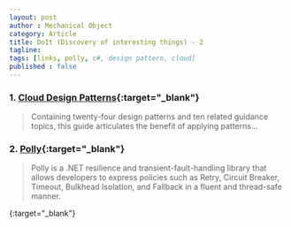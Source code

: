 ```yaml
---
layout: post
author : Mechanical Object
category: Article
title: DoIt (Discovery of interesting things) - 2
tagline: 
tags: [links, polly, c#, design pattern, cloud]
published : false
--- 
```


### 1. [Cloud Design Patterns](https://msdn.microsoft.com/fr-fr/library/dn568099.aspx){:target="_blank"}

> Containing twenty-four design patterns and ten related guidance topics, this guide articulates the benefit of applying patterns...

### 2. [Polly](https://github.com/App-vNext/Polly){:target="_blank"}

> Polly is a .NET resilience and transient-fault-handling library that allows developers to express policies such as Retry, 
> Circuit Breaker, Timeout, Bulkhead Isolation, and Fallback in a fluent and thread-safe manner.



[](){:target="_blank"}
